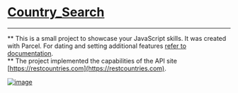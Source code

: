 # [Country_Search](https://horobird.github.io/Country_Search)
_____
** This is a small project to showcase your JavaScript skills. It was created with Parcel. For dating and setting
additional features [refer to documentation](https://parceljs.org/).     
** The project implemented the capabilities of the API site [https://restcountries.com](https://restcountries.com).



[![image](https://github.com/Horobird/Country_Search/assets/28702124/a1dd47b5-16b6-4c9f-add8-e2f13f570e26)]( https://horobird.github.io/Country_Search)





